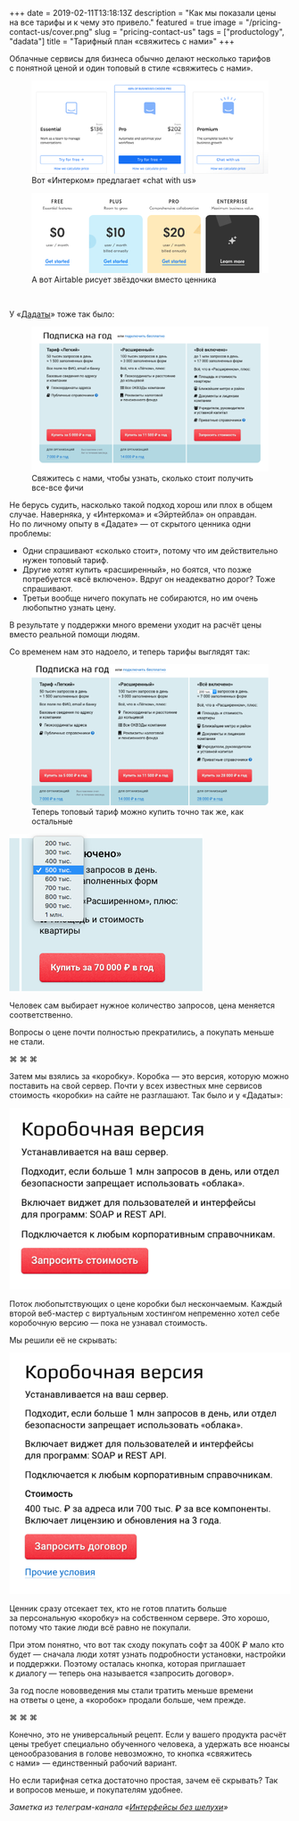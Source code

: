 +++
date = 2019-02-11T13:18:13Z
description = "Как мы показали цены на все тарифы и к чему это привело."
featured = true
image = "/pricing-contact-us/cover.png"
slug = "pricing-contact-us"
tags = ["productology", "dadata"]
title = "Тарифный план «свяжитесь с нами»"
+++

Облачные сервисы для бизнеса обычно делают несколько тарифов с понятной ценой и один топовый в стиле «свяжитесь с нами».

<div class="row">
<div class="col-xs-12 col-sm-10">
<figure>
  <img alt="Тарифы Интеркома" src="pricing-intercom.png" class="color-grayscale img-bordered-thin">
  <figcaption>Вот «Интерком» предлагает «chat with us»</figcaption>
</figure>
</div>
</div>

<div class="row">
<div class="col-xs-12 col-sm-10">
<figure>
  <img alt="Тарифы Airtable" src="pricing-airtable.png" class="color-grayscale img-bordered-thin">
  <figcaption>А вот Airtable рисует звёздочки вместо ценника</figcaption>
</figure>
</div>
</div>
<br>

У «[Дадаты](https://dadata.ru)» тоже так было:

<figure>
  <img alt="Тарифы Дадаты" src="pricing-dadata.png" class="color-grayscale">
  <figcaption>Свяжитесь с нами, чтобы узнать, сколько стоит получить все-все фичи</figcaption>
</figure>

Не берусь судить, насколько такой подход хорош или плох в общем случае. Наверняка, у «Интеркома» и «Эйртейбла» он оправдан. Но по личному опыту в «Дадате» — от скрытого ценника одни проблемы:

- Одни спрашивают «сколько стоит», потому что им действительно нужен топовый тариф.
- Другие хотят купить «расширенный», но боятся, что позже потребуется «всё включено». Вдруг он неадекватно дорог? Тоже спрашивают.
- Третьи вообще ничего покупать не собираются, но им очень любопытно узнать цену.

В результате у поддержки много времени уходит на расчёт цены вместо реальной помощи людям.

Со временем нам это надоело, и теперь тарифы выглядят так:

<figure>
  <img alt="Новые тарифы Дадаты" src="pricing-1.png">
  <figcaption>Теперь топовый тариф можно купить точно так же, как остальные</figcaption>
</figure>

<div class="row">
<div class="col-xs-12 col-sm-6">
<p><img alt="Больше запросов — выше цена" src="pricing-switch-1.png"></p>
</div>
<div class="col-xs-12 col-sm-4">
<div class="figcaption">Человек сам выбирает нужное количество запросов, цена меняется соответственно.</div>
</div>
</div>

Вопросы о цене почти полностью прекратились, а покупать меньше не стали.

<p class="align-center">⌘&nbsp;⌘&nbsp;⌘</p>

Затем мы взялись за «коробку». Коробка — это версия, которую можно поставить на свой сервер. Почти у всех известных мне сервисов стоимость «коробки» на сайте не разглашают. Так было и у «Дадаты»:

<p><img alt="Коробка — запросить стоимость" src="box-was.png" class="color-grayscale img-bordered-thin"></p>

Поток любопытствующих о цене коробки был нескончаемым. Каждый второй веб-мастер с виртуальным хостингом непременно хотел себе коробочную версию — пока не узнавал стоимость.

Мы решили её не скрывать:

<p><img alt="Коробка — стоимость на сайте" src="box-now.png" class="img-bordered-thin"></p>

Ценник сразу отсекает тех, кто не готов платить больше за персональную «коробку» на собственном сервере. Это хорошо, потому что такие люди всё равно не покупали.

При этом понятно, что вот так сходу покупать софт за 400К ₽ мало кто будет — сначала люди хотят узнать подробности установки, настройки и поддержки. Поэтому осталась кнопка, которая приглашает к диалогу — теперь она называется «запросить договор».

За год после нововведения мы стали тратить меньше времени на ответы о цене, а «коробок» продали больше, чем прежде.


<p class="align-center">⌘&nbsp;⌘&nbsp;⌘</p>

Конечно, это не универсальный рецепт. Если у вашего продукта расчёт цены требует специально обученного человека, а удержать все нюансы ценообразования в голове невозможно, то кнопка «свяжитесь с нами» — единственный рабочий вариант.

Но если тарифная сетка достаточно простая, зачем её скрывать? Так и вопросов меньше, и покупателям удобнее.

<div class="row">
<div class="col-xs-12 col-sm-10 col-md-8"><p><em>Заметка из телеграм-канала <span class="nowrap"><i class="far fa-star color-sin"></i> «<a href="tg://resolve?domain=dangry">Интерфейсы без шелухи</a>»</span></em></p></div>
</div>

